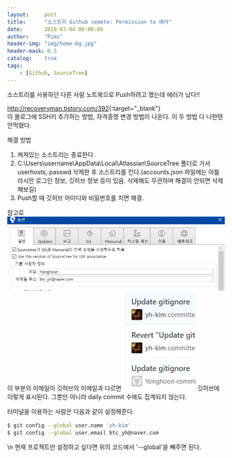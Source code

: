 ```yaml
---
layout:     post
title:      "소스트리 Github remote: Permission to 에러"
date:       2018-07-04 00:00:00
author:     "Pimi"
header-img: "img/home-bg.jpg"
header-mask: 0.3
catalog:    true
tags:
    - [Github, SourceTree]
---
```


소스트리를 사용하던 다른 사람 노트북으로 Push하려고 했는데 에러가 났다!!

<http://recoveryman.tistory.com/392>{:target="_blank"}
<br>이 블로그에 SSH키 추가하는 방법, 자격증명 변경 방법이 나온다.
이 두 방법 다 나한텐 안먹혔다.


해결 방법
1. 켜져있는 소스트리는 종료한다.
2. C:\Users\username\AppData\Local\Atlassian\SourceTree 폴더로 가서 userhosts, passwd 삭제한 후 소스트리를 킨다.(accounts.json 파일에는 아틀라시안 로그인 정보, 깃허브 정보 등이 있음. 삭제해도 무관하며 해결이 안되면 삭제 해보길)
3. Push할 때 깃허브 아이디와 비밀번호를 치면 해결.

참고로
![](/img/in-post/github-permission-error/capture1.JPG)
이 부분의 이메일이 깃허브의 이메일과 다르면
![](/img/in-post/github-permission-error/capture2.JPG)
깃허브에 이렇게 표시된다. 그뿐만 아니라 daily commit 수에도 집계되지 않는다.

터미널을 이용하는 사람은 다음과 같이 설정해준다.
```bash
$ git config --global user.name 'yh-kim'
$ git config --global user.email btc_yh@naver.com
```

\n
현재 프로젝트만 설정하고 싶다면 위의 코드에서 '--global'을 빼주면 된다.
